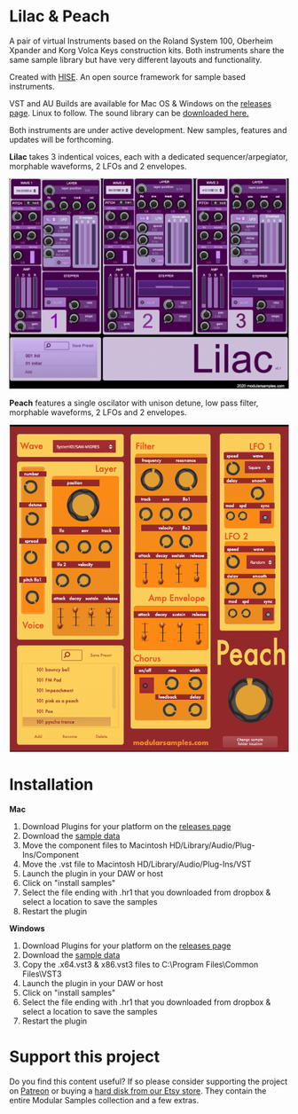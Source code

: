 
# Lilac & Peach

  

A pair of virtual Instruments based on the Roland System 100, Oberheim Xpander and Korg Volca Keys construction kits. Both instruments share the same sample library but have very different layouts and functionality.

  Created with [HISE](http://hise.audio). An open source framework for sample based instruments.

  VST and AU Builds are available for Mac OS & Windows on the [releases page](https://github.com/publicsamples/Lilac-Peach/releases). Linux to follow. The sound library can be [downloaded here.](https://www.dropbox.com/sh/a24tqzsef0p5tia/AAAlyUDHWaHS3uDkEkqbaR-Ha?dl=0)

Both instruments are under active development. New samples, features and updates will be forthcoming.


**Lilac** takes 3 indentical voices, each with a dedicated sequencer/arpegiator, morphable waveforms, 2 LFOs and 2 envelopes.

  

![enter image description here](https://raw.githubusercontent.com/publicsamples/Public-Samples/master/lilac.png)

  

**Peach** features a single oscilator with unison detune, low pass filter, morphable waveforms, 2 LFOs and 2 envelopes.

![enter image description here](https://raw.githubusercontent.com/publicsamples/Lilac-Peach/master/Peach/Peach.png)



  

# Installation

  

**Mac**

  

1. Download Plugins for your platform on the [releases page](https://github.com/publicsamples/Lilac-Peach/releases)
2. Download the [sample data](https://www.dropbox.com/sh/a24tqzsef0p5tia/AAAlyUDHWaHS3uDkEkqbaR-Ha?dl=0)
3. Move the component files to  Macintosh HD/Library/Audio/Plug-Ins/Component
4. Move the .vst file to  Macintosh HD/Library/Audio/Plug-Ins/VST
5. Launch the plugin in your DAW or host
6. Click on "install samples"
7. Select the file ending with .hr1 that you downloaded from dropbox & select a location to save the samples
8. Restart the plugin

  

**Windows**

  

1. Download Plugins for your platform on the [releases page](https://github.com/publicsamples/Lilac-Peach/releases)
2. Download the [sample data](https://www.dropbox.com/sh/a24tqzsef0p5tia/AAAlyUDHWaHS3uDkEkqbaR-Ha?dl=0) 
3. Copy the .x64.vst3 & x86.vst3 files to  C:\Program Files\Common Files\VST3
4. Launch the plugin in your DAW or host
5. Click on "install samples"
6. Select the file ending with .hr1 that you downloaded from dropbox & select a location to save the samples
7. Restart the plugin

 

# Support this project

  

Do you find this content useful? If so please consider supporting the project on [Patreon](https://www.patreon.com/bePatron?u=3947038) or buying a [hard disk from our Etsy store](https://www.etsy.com/uk/shop/ModularSamplesDisks?ref=simple-shop-header-name&listing_id=757501884). They contain the entire Modular Samples collection and a few extras.

